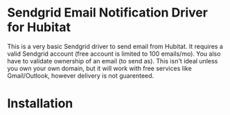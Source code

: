 # Sendgrid Email Notification Driver for Hubitat
This is a very basic Sendgrid driver to send email from Hubitat. It requires a
valid Sendgrid account (free account is limited to 100 emails/mo). You also
have to validate ownership of an email (to send as). This isn't ideal unless
you own your own domain, but it will work with free services like
Gmail/Outlook, however delivery is not guarenteed.

# Installation
